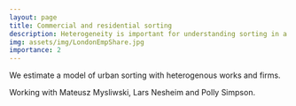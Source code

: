 ```yaml
---
layout: page
title: Commercial and residential sorting
description: Heterogeneity is important for understanding sorting in a city
img: assets/img/LondonEmpShare.jpg
importance: 2
---
```


We estimate a model of urban sorting with heterogenous works and firms.

Working with Mateusz Mysliwski, Lars Nesheim and Polly Simpson.

